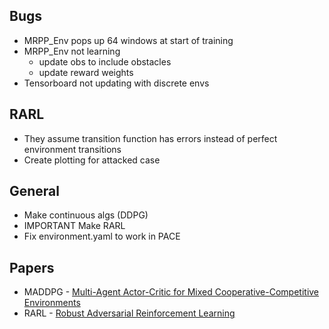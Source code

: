 ## Bugs
- MRPP_Env pops up 64 windows at start of training
- MRPP_Env not learning
    - update obs to include obstacles
    - update reward weights
- Tensorboard not updating with discrete envs

## RARL
- They assume transition function has errors instead of perfect environment transitions
- Create plotting for attacked case

## General
- Make continuous algs (DDPG)
- IMPORTANT Make RARL
- Fix environment.yaml to work in PACE

## Papers
- MADDPG - [Multi-Agent Actor-Critic for Mixed Cooperative-Competitive Environments](https://arxiv.org/pdf/1706.02275)
- RARL - [Robust Adversarial Reinforcement Learning](https://arxiv.org/pdf/1703.02702)